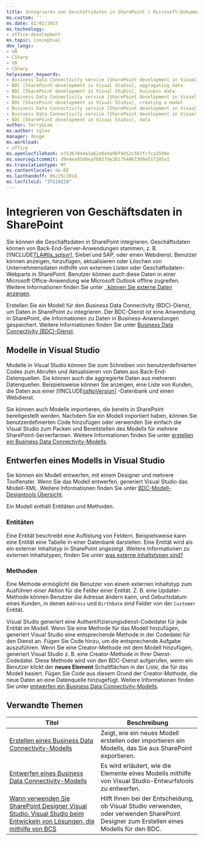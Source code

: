 ```yaml
---
title: Integrieren von Geschäftsdaten in SharePoint | Microsoft-Dokumentation
ms.custom: ''
ms.date: 02/02/2017
ms.technology:
- office-development
ms.topic: conceptual
dev_langs:
- VB
- CSharp
- VB
- CSharp
helpviewer_keywords:
- Business Data Connectivity service [SharePoint development in Visual Studio], business data
- BDC [SharePoint development in Visual Studio], aggregating data
- BDC [SharePoint development in Visual Studio], business data
- Business Data Connectivity service [SharePoint development in Visual Studio], aggregating data
- BDC [SharePoint development in Visual Studio], creating a model
- Business Data Connectivity service [SharePoint development in Visual Studio], creating a model
- Business Data Connectivity service [SharePoint development in Visual Studio], data
- BDC [SharePoint development in Visual Studio], data
author: TerryGLee
ms.author: tglee
manager: douge
ms.workload:
- office
ms.openlocfilehash: e75367844a3a62e044a98f9d52c567fcfca3590e
ms.sourcegitcommit: d9e4ea95d0ea70827de281754067309a517205a1
ms.translationtype: MT
ms.contentlocale: de-DE
ms.lasthandoff: 06/29/2018
ms.locfileid: "37119228"
---
```

# <a name="integrate-business-data-into-sharepoint"></a>Integrieren von Geschäftsdaten in SharePoint
  Sie können die Geschäftsdaten in SharePoint integrieren. Geschäftsdaten können von Back-End-Server-Anwendungen stammen, z. B. [!INCLUDE[TLA#tla_sqlsvr](../sharepoint/includes/tlasharptla-sqlsvr-md.md)], Siebel und SAP, oder einen Webdienst. Benutzer können anzeigen, hinzufügen, aktualisieren oder Löschen von Unternehmensdaten mithilfe von externen Listen oder Geschäftsdaten-Webparts in SharePoint.  Benutzer können auch diese Daten in einer Microsoft Office-Anwendung wie Microsoft Outlook offline zugreifen. Weitere Informationen finden Sie unter [, können Sie externe Daten anzeigen](http://go.microsoft.com/fwlink/?LinkId=169295).  
  
 Erstellen Sie ein Modell für den Business Data Connectivity (BDC)-Dienst, um Daten in SharePoint zu integrieren. Der BDC-Dienst ist eine Anwendung in SharePoint, die Informationen zu Daten in Business-Anwendungen gespeichert. Weitere Informationen finden Sie unter [Business Data Connectivity (BDC)-Dienst](http://go.microsoft.com/fwlink/?LinkID=169276).  
  
## <a name="models-in-visual-studio"></a>Modelle in Visual Studio  
 Modelle in Visual Studio können Sie zum Schreiben von benutzerdefinierten Codes zum Abrufen und Aktualisieren von Daten aus Back-End-Datenquellen. Sie können auch die aggregierte Daten aus mehreren Datenquellen. Beispielsweise können Sie anzeigen, eine Liste von Kunden, die Daten aus einer [!INCLUDE[ssNoVersion](../sharepoint/includes/ssnoversion-md.md)] -Datenbank und einen Webdienst.  
  
 Sie können auch Modelle importieren, die bereits in SharePoint bereitgestellt werden. Nachdem Sie ein Modell importiert haben, können Sie benutzerdefinierten Code hinzufügen oder verwenden Sie einfach die Visual Studio zum Packen und Bereitstellen des Modells für mehrere SharePoint-Serverfarmen. Weitere Informationen finden Sie unter [erstellen ein Business Data Connectivity-Modells](../sharepoint/creating-a-business-data-connectivity-model.md).  
  
## <a name="design-a-model-in-visual-studio"></a>Entwerfen eines Modells in Visual Studio
 Sie können ein Modell entwerfen, mit einem Designer und mehrere Toolfenster. Wenn Sie das Modell entwerfen, generiert Visual Studio das Modell-XML. Weitere Informationen finden Sie unter [BDC-Modell-Designtools Übersicht](../sharepoint/bdc-model-design-tools-overview.md).  
  
 Ein Modell enthält Entitäten und Methoden.  
  
### <a name="entities"></a>Entitäten  
 Eine Entität beschreibt eine Auflistung von Feldern. Beispielsweise kann eine Entität eine Tabelle in einer Datenbank darstellen. Eine Entität wird als ein externer Inhaltstyp in SharePoint angezeigt. Weitere Informationen zu externen Inhaltstypen, finden Sie unter [was externe Inhaltstypen sind?](http://go.microsoft.com/fwlink/?LinkId=169293)  
  
### <a name="methods"></a>Methoden  
 Eine Methode ermöglicht die Benutzer von einem externen Inhaltstyp zum Ausführen einer Aktion für die Felder einer Entität. Z. B. eine Updater-Methode können Benutzer die Adresse ändern kann, und Geburtsdatum eines Kunden, in denen `Address` und `BirthDate` sind Felder von der `Customer` Entität.  
  
 Visual Studio generiert eine Authentifizierungsdienst-Codedatei für jede Entität im Modell. Wenn Sie eine Methode für das Modell hinzufügen, generiert Visual Studio eine entsprechende Methode in der Codedatei für den Dienst an. Fügen Sie Code hinzu, um die entsprechende Aufgabe auszuführen. Wenn Sie eine Creator-Methode mit dem Modell hinzufügen, generiert Visual Studio z. B. eine Creator-Methode in Ihrer Dienst-Codedatei. Diese Methode wird von den BDC-Dienst aufgerufen, wenn ein Benutzer klickt der **neues Element** Schaltflächen in der Liste, die für das Modell basiert. Fügen Sie Code aus diesem Grund der Creator-Methode, die neue Daten an eine Datenquelle hinzugefügt. Weitere Informationen finden Sie unter [entwerfen ein Business Data Connectivity-Modells](../sharepoint/designing-a-business-data-connectivity-model.md).  
  
## <a name="related-topics"></a>Verwandte Themen
  
|Titel|Beschreibung|  
|-----------|-----------------|  
|[Erstellen eines Business Data Connectivity-Modells](../sharepoint/creating-a-business-data-connectivity-model.md)|Zeigt, wie ein neues Modell erstellen oder importieren ein Modells, das Sie aus SharePoint exportieren.|  
|[Entwerfen eines Business Data Connectivity-Modells](../sharepoint/designing-a-business-data-connectivity-model.md)|Es wird erläutert, wie die Elemente eines Modells mithilfe von Visual Studio-Entwurfstools zu entwerfen.|  
|[Wann verwenden Sie SharePoint Designer Visual Studio. Visual Studio beim Entwickeln von Lösungen, die mithilfe von BCS](http://go.microsoft.com/fwlink/?LinkID=183448)|Hilft Ihnen bei der Entscheidung, ob Visual Studio verwenden, oder verwenden SharePoint Designer zum Erstellen eines Modells für den BDC.|  
  
